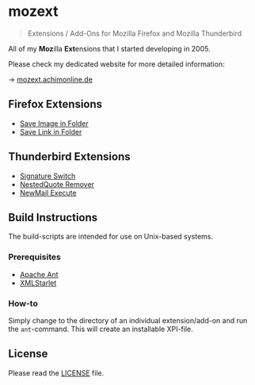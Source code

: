# mozext
> Extensions / Add-Ons for Mozilla Firefox and Mozilla Thunderbird

All of my **Moz**illa **Ext**ensions that I started developing in 2005.

Please check my dedicated website for more detailed information:

&rarr; [mozext.achimonline.de](http://mozext.achimonline.de/)

## Firefox Extensions

* [Save Image in Folder](saveimageinfolder)
* [Save Link in Folder](savelinkinfolder)

## Thunderbird Extensions

* [Signature Switch](signatureswitch)
* [NestedQuote Remover](nestedquoteremover)
* [NewMail Execute](newmailexecute)

## Build Instructions

The build-scripts are intended for use on Unix-based systems.

### Prerequisites
* [Apache Ant](https://ant.apache.org/)
* [XMLStarlet](http://xmlstar.sourceforge.net/)

### How-to
Simply change to the directory of an individual extension/add-on and run the `ant`-command.
This will create an installable XPI-file.

## License
Please read the [LICENSE](LICENSE) file.
